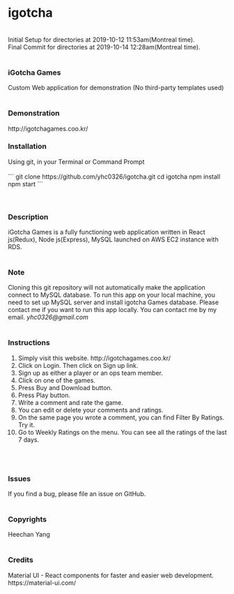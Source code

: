 # igotcha
<br/>
Initial Setup for directories at 2019-10-12 11:53am(Montreal time).<br/>
Final Commit for directories at 2019-10-14 12:28am(Montreal time).<br/>
<br/>
<h3>iGotcha Games</h3>
Custom Web application for demonstration (No third-party templates used)<br/>
<br/>
<h3>Demonstration</h3>
http://igotchagames.coo.kr/
<br/>
<h3>Installation</h3>
Using git, in your Terminal or Command Prompt<br/>
<br/>
```
git clone https://github.com/yhc0326/igotcha.git
cd igotcha
npm install
npm start
```
<br/>
<br/>
<br/>
<h3>Description</h3>
iGotcha Games is a fully functioning web application written in React js(Redux), Node js(Express), MySQL launched on AWS EC2 instance with RDS.<br/>
<br/>
<h3>Note</h3>
Cloning this git repository will not automatically make the application connect to MySQL database. To run this app on your local machine, you need to set up MySQL server and install igotcha Games database. Please contact me if you want to run this app locally. You can contact me by my email. <i>yhc0326@gmail.com</i><br/>
<br/>
<h3>Instructions</h3>
<ol>
  <li>Simply visit this website. http://igotchagames.coo.kr/ </li>
  <li>Click on Login. Then click on Sign up link. </li>
  <li>Sign up as either a player or an ops team member. </li>
  <li>Click on one of the games. </li>
  <li>Press Buy and Download button. </li>
  <li>Press Play button. </li>
  <li>Write a comment and rate the game. </li>
  <li>You can edit or delete your comments and ratings. </li>
  <li>On the same page you wrote a comment, you can find Filter By Ratings. Try it. </li>
  <li>Go to Weekly Ratings on the menu. You can see all the ratings of the last 7 days. </li>
</ol>
<br/>
<br/>
<h3>Issues</h3>
If you find a bug, please file an issue on GitHub.<br/>
<br/>
<h3>Copyrights</h3>
Heechan Yang<br/>
<br/>
<h3>Credits</h3>
Material UI - React components for faster and easier web development.<br/>
https://material-ui.com/<br/>
<br/>

